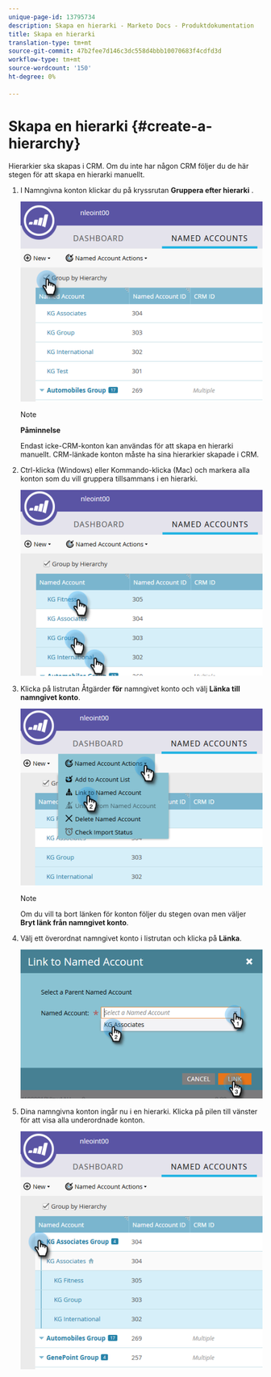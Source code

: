 ```yaml
---
unique-page-id: 13795734
description: Skapa en hierarki - Marketo Docs - Produktdokumentation
title: Skapa en hierarki
translation-type: tm+mt
source-git-commit: 47b2fee7d146c3dc558d4bbb10070683f4cdfd3d
workflow-type: tm+mt
source-wordcount: '150'
ht-degree: 0%

---
```



# Skapa en hierarki {#create-a-hierarchy}

Hierarkier ska skapas i CRM. Om du inte har någon CRM följer du de här stegen för att skapa en hierarki manuellt.

1. I Namngivna konton klickar du på kryssrutan **Gruppera efter hierarki** .

   ![](assets/one.png)

   >[!NOTE]
   >
   >**Påminnelse**
   >
   >
   >Endast icke-CRM-konton kan användas för att skapa en hierarki manuellt. CRM-länkade konton måste ha sina hierarkier skapade i CRM.

1. Ctrl-klicka (Windows) eller Kommando-klicka (Mac) och markera alla konton som du vill gruppera tillsammans i en hierarki.

   ![](assets/two.png)

1. Klicka på listrutan Åtgärder **för** namngivet konto och välj **Länka till namngivet konto**.

   ![](assets/three.png)

   >[!NOTE]
   >
   >Om du vill ta bort länken för konton följer du stegen ovan men väljer **Bryt länk från namngivet konto**.

1. Välj ett överordnat namngivet konto i listrutan och klicka på **Länka**.

   ![](assets/four.png)

1. Dina namngivna konton ingår nu i en hierarki. Klicka på pilen till vänster för att visa alla underordnade konton.

   ![](assets/five.png)


